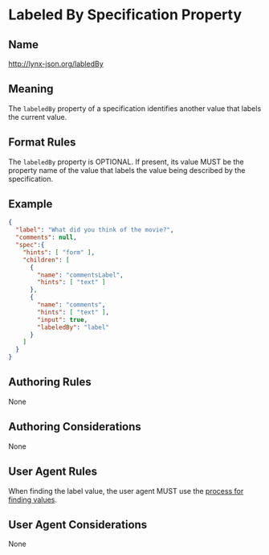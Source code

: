 # Labeled By Specification Property

## Name

http://lynx-json.org/labledBy

## Meaning

The `labeledBy` property of a specification identifies another value that labels the current value.

## Format Rules

The `labeledBy` property is OPTIONAL. If present, its value MUST be the property name of the value that labels the value being described by the specification.

## Example

```json
{
  "label": "What did you think of the movie?",
  "comments": null,
  "spec":{
    "hints": [ "form" ],
    "children": [
      {
        "name": "commentsLabel",
        "hints": [ "text" ]
      },
      {
        "name": "comments",
        "hints": [ "text" ],
        "input": true,
        "labeledBy": "label"
      }
    ]
  }
}
```

## Authoring Rules

None

## Authoring Considerations

None

## User Agent Rules

When finding the label value, the user agent MUST use the [process for finding values](#process-for-finding-values).

## User Agent Considerations

None
